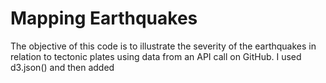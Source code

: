 # Mapping Earthquakes

The objective of this code is to illustrate the severity of the earthquakes in relation to tectonic plates using data from an API call on GitHub. I used d3.json() and then added
